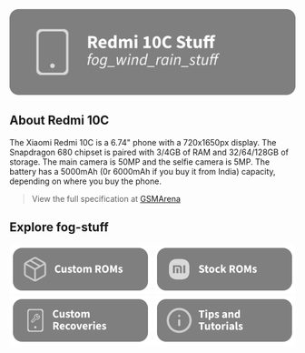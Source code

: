 [![header](/assets/Title.svg)](https://github.com/Loominagit/fog-stuff/)

## About Redmi 10C
The Xiaomi Redmi 10C is a 6.74" phone with a 720x1650px display. The Snapdragon 680 chipset is paired with 3/4GB of RAM and 32/64/128GB of storage. The main camera is 50MP and the selfie camera is 5MP. The battery has a 5000mAh (0r 6000mAh if you buy it from India) capacity, depending on where you buy the phone.
> View the full specification at [GSMArena](https://www.gsmarena.com/xiaomi_redmi_10c-11418.php)

## Explore fog-stuff
<a href="/custom_rom/README.md"><img src="/assets/Custom-ROMS.svg" alt="Check out the custom ROM section!" width="250" height="87"></a> <a href="https://xiaomifirmwareupdater.com/miui/fog/"><img src="/assets/MIUI.svg" alt="Download the stock ROM here!" width="250" height="87"></a>
<a href="/custom_recovery/README.md"><img src="/assets/Custom-Recovery.svg" alt="Check out the custom recovery section!" width="250" height="87"></a> <img src="/assets/Tutorials.svg" alt="Ever feel lost? Check out the tutorials!" width="250" height="87">
